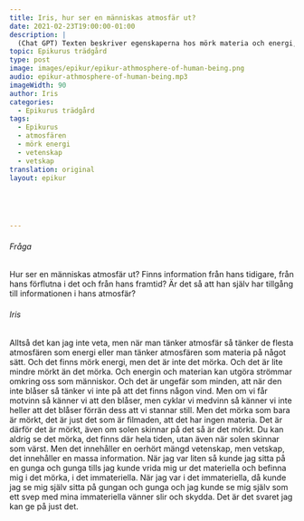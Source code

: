 ```yaml
---
title: Iris, hur ser en människas atmosfär ut?
date: 2021-02-23T19:00:00-01:00
description: | 
  (Chat GPT) Texten beskriver egenskaperna hos mörk materia och energi, betonar deras oupptäckbarhet när de inte rör sig, samt poängterar att de innehåller mycket information trots avsaknaden av materia. En personlig barndomsupplevelse beskrivs också, där författaren kunde sitta på en gunga och befinna sig i det immateriella tillståndet.
topic: Epikurus trädgård
type: post
image: images/epikur/epikur-athmosphere-of-human-being.png
audio: epikur-athmosphere-of-human-being.mp3
imageWidth: 90
author: Iris
categories:
  - Epikurus trädgård
tags:
  - Epikurus
  - atmosfären
  - mörk energi
  - vetenskap
  - vetskap
translation: original
layout: epikur





---
```


###### Fråga
Hur ser en människas atmosfär ut? Finns information från hans tidigare, från hans förflutna i det och från hans framtid? Är det så att han själv har tillgång till informationen i hans atmosfär?

###### Iris
Alltså det kan jag inte veta, men när man tänker atmosfär så tänker de flesta atmosfären som energi eller man tänker atmosfären som materia på något sätt. Och det finns mörk energi, men det är inte det mörka. Och det är lite mindre mörkt än det mörka. Och energin och materian kan utgöra strömmar omkring oss som människor. Och det är ungefär som minden, att när den inte blåser så tänker vi inte på att det finns någon vind. Men om vi får motvinn så känner vi att den blåser, men cyklar vi medvinn så känner vi inte heller att det blåser förrän dess att vi stannar still. Men det mörka som bara är mörkt, det är just det som är filmaden, att det har ingen materia. Det är därför det är mörkt, även om solen skinnar på det så är det mörkt. Du kan aldrig se det mörka, det finns där hela tiden, utan även när solen skinnar som värst. Men det innehåller en oerhört mängd vetenskap, men vetskap, det innehåller en massa information. När jag var liten så kunde jag sitta på en gunga och gunga tills jag kunde vrida mig ur det materiella och befinna mig i det mörka, i det immateriella. När jag var i det immateriella, då kunde jag se mig själv sitta på gungan och gunga och jag kunde se mig själv som ett svep med mina immateriella vänner slir och skydda. Det är det svaret jag kan ge på just det. 